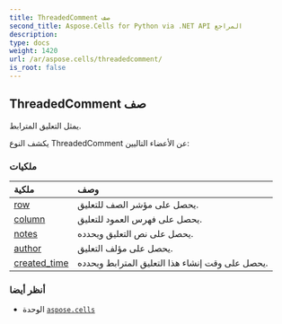 ```yaml
---
title: ThreadedComment صف
second_title: Aspose.Cells for Python via .NET API المراجع
description:
type: docs
weight: 1420
url: /ar/aspose.cells/threadedcomment/
is_root: false
---
```

##  ThreadedComment صف
يمثل التعليق المترابط.



يكشف النوع ThreadedComment عن الأعضاء التاليين:

###  ملكيات
| ملكية| وصف|
| :- | :- |
| [row](/cells/python-net/ar/aspose.cells/threadedcomment/row) | يحصل على مؤشر الصف للتعليق.|
| [column](/cells/python-net/ar/aspose.cells/threadedcomment/column) | يحصل على فهرس العمود للتعليق.|
| [notes](/cells/python-net/ar/aspose.cells/threadedcomment/notes) | يحصل على نص التعليق ويحدده.|
| [author](/cells/python-net/ar/aspose.cells/threadedcomment/author) | يحصل على مؤلف التعليق.|
| [created_time](/cells/python-net/ar/aspose.cells/threadedcomment/created_time) | يحصل على وقت إنشاء هذا التعليق المترابط ويحدده.|



###  أنظر أيضا
* الوحدة [`aspose.cells`](..)

